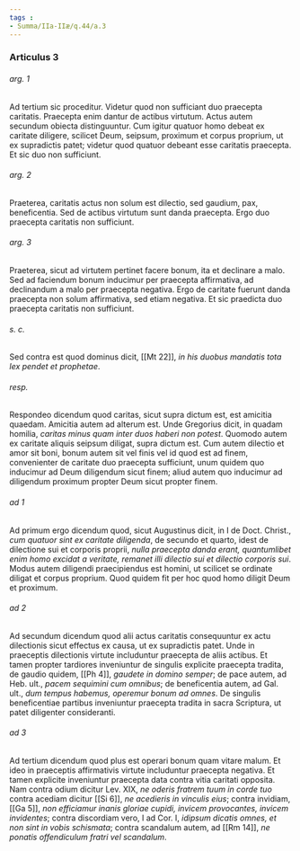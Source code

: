 ```yaml
---
tags : 
- Summa/IIa-IIæ/q.44/a.3
---
```


### Articulus 3

###### arg. 1
Ad tertium sic proceditur. Videtur quod non sufficiant duo praecepta caritatis. Praecepta enim dantur de actibus virtutum. Actus autem secundum obiecta distinguuntur. Cum igitur quatuor homo debeat ex caritate diligere, scilicet Deum, seipsum, proximum et corpus proprium, ut ex supradictis patet; videtur quod quatuor debeant esse caritatis praecepta. Et sic duo non sufficiunt.

###### arg. 2
Praeterea, caritatis actus non solum est dilectio, sed gaudium, pax, beneficentia. Sed de actibus virtutum sunt danda praecepta. Ergo duo praecepta caritatis non sufficiunt.

###### arg. 3
Praeterea, sicut ad virtutem pertinet facere bonum, ita et declinare a malo. Sed ad faciendum bonum inducimur per praecepta affirmativa, ad declinandum a malo per praecepta negativa. Ergo de caritate fuerunt danda praecepta non solum affirmativa, sed etiam negativa. Et sic praedicta duo praecepta caritatis non sufficiunt.

###### s. c.
Sed contra est quod dominus dicit, [[Mt 22]], *in his duobus mandatis tota lex pendet et prophetae*.

###### resp.
Respondeo dicendum quod caritas, sicut supra dictum est, est amicitia quaedam. Amicitia autem ad alterum est. Unde Gregorius dicit, in quadam homilia, *caritas minus quam inter duos haberi non potest*. Quomodo autem ex caritate aliquis seipsum diligat, supra dictum est. Cum autem dilectio et amor sit boni, bonum autem sit vel finis vel id quod est ad finem, convenienter de caritate duo praecepta sufficiunt, unum quidem quo inducimur ad Deum diligendum sicut finem; aliud autem quo inducimur ad diligendum proximum propter Deum sicut propter finem.

###### ad 1
Ad primum ergo dicendum quod, sicut Augustinus dicit, in I de Doct. Christ., *cum quatuor sint ex caritate diligenda*, de secundo et quarto, idest de dilectione sui et corporis proprii, *nulla praecepta danda erant, quantumlibet enim homo excidat a veritate, remanet illi dilectio sui et dilectio corporis sui*. Modus autem diligendi praecipiendus est homini, ut scilicet se ordinate diligat et corpus proprium. Quod quidem fit per hoc quod homo diligit Deum et proximum.

###### ad 2
Ad secundum dicendum quod alii actus caritatis consequuntur ex actu dilectionis sicut effectus ex causa, ut ex supradictis patet. Unde in praeceptis dilectionis virtute includuntur praecepta de aliis actibus. Et tamen propter tardiores inveniuntur de singulis explicite praecepta tradita, de gaudio quidem, [[Ph 4]], *gaudete in domino semper*; de pace autem, ad Heb. ult., *pacem sequimini cum omnibus*; de beneficentia autem, ad Gal. ult., *dum tempus habemus, operemur bonum ad omnes*. De singulis beneficentiae partibus inveniuntur praecepta tradita in sacra Scriptura, ut patet diligenter consideranti.

###### ad 3
Ad tertium dicendum quod plus est operari bonum quam vitare malum. Et ideo in praeceptis affirmativis virtute includuntur praecepta negativa. Et tamen explicite inveniuntur praecepta data contra vitia caritati opposita. Nam contra odium dicitur Lev. XIX, *ne oderis fratrem tuum in corde tuo* contra acediam dicitur [[Si 6]], *ne acedieris in vinculis eius*; contra invidiam, [[Ga 5]], *non efficiamur inanis gloriae cupidi, invicem provocantes, invicem invidentes*; contra discordiam vero, I ad Cor. I, *idipsum dicatis omnes, et non sint in vobis schismata*; contra scandalum autem, ad [[Rm 14]], *ne ponatis offendiculum fratri vel scandalum*.


